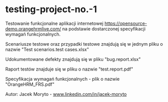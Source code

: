 # testing-project-no.-1

Testowanie funkcjonalne aplikacji internetowej https://opensource-demo.orangehrmlive.com/ na podstawie dostarczonej specyfikacji wymagań funkcjonalnych. 

Scenariusze testowe oraz przypadki testowe znajdują się w jednym pliku o nazwie "Test scenarios.test cases.xlsx"

Udokumentowane defekty znajdują się w pliku "bug.report.xlsx"

Raport testów znajduje się w pliku o nazwie "test.report.pdf"

Specyfikacja wymagań funkcjonalnych - plik o nazwie "OrangeHRM_FRS.pdf"

Autor: Jacek Moryto - www.linkedin.com/in/jacek-moryto
